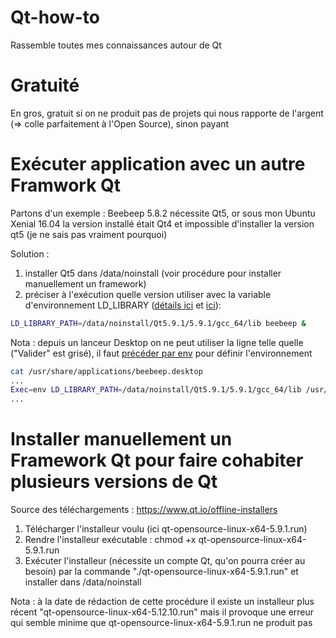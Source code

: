 # Qt-how-to
Rassemble toutes mes connaissances autour de Qt

# Gratuité
En gros, gratuit si on ne produit pas de projets qui nous rapporte de l'argent (=> colle parfaitement à l'Open Source), sinon payant

# Exécuter application avec un autre Framwork Qt
Partons d'un exemple : Beebeep 5.8.2 nécessite Qt5, or sous mon Ubuntu Xenial 16.04 la version installé était Qt4 et impossible d'installer la version qt5 (je ne sais pas vraiment pourquoi)

Solution : 
1. installer Qt5 dans /data/noinstall (voir procédure pour installer manuellement un framework)
2. préciser à l'exécution quelle version utiliser avec la variable d'environnement LD_LIBRARY ([détails ici](https://forum.qt.io/topic/55100/linux-run-program-if-install-two-version-qt/3) et [ici](http://www.linuxcertif.com/doc/keyword/LD_LIBRARY_PATH/)): 

```sh
LD_LIBRARY_PATH=/data/noinstall/Qt5.9.1/5.9.1/gcc_64/lib beebeep &
```
Nota : depuis un lanceur Desktop on ne peut utiliser la ligne telle quelle ("Valider" est grisé), il faut [précéder par env](https://askubuntu.com/questions/144968/set-variable-in-desktop-file/144971#144971) pour définir l'environnement

```sh
cat /usr/share/applications/beebeep.desktop
...
Exec=env LD_LIBRARY_PATH=/data/noinstall/Qt5.9.1/5.9.1/gcc_64/lib /usr/bin/beebeep
...
```

# Installer manuellement un Framework Qt pour faire cohabiter plusieurs versions de Qt

Source des téléchargements : https://www.qt.io/offline-installers

1. Télécharger l'installeur voulu (ici qt-opensource-linux-x64-5.9.1.run)
2. Rendre l'installeur exécutable : chmod +x qt-opensource-linux-x64-5.9.1.run
3. Exécuter l'installeur (nécessite un compte Qt, qu'on pourra créer au besoin) par la commande "./qt-opensource-linux-x64-5.9.1.run" et installer dans /data/noinstall

Nota : à la date de rédaction de cette procédure il existe un installeur plus récent "qt-opensource-linux-x64-5.12.10.run" mais il provoque une erreur qui semble minime que qt-opensource-linux-x64-5.9.1.run ne produit pas

